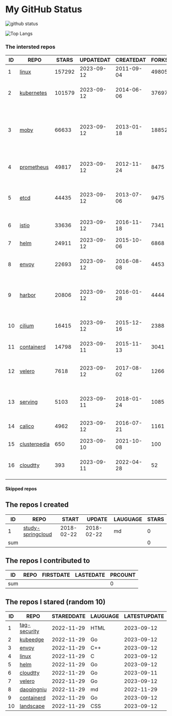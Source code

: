 # My GitHub Status

<img src="https://github-readme-stats-1.yihong0618.vercel.app/api?username=daoqingniu&show_icons=true&&&hide_title=true&count_private=true" alt="github status" />

![Top Langs](https://github-readme-stats-1.yihong0618.vercel.app/api/top-langs/?username=daoqingniu&layout=compact)

<!--START_SECTION:github_repos-->
### The intersted repos
| ID |                              REPO                               | STARS  | UPDATEDAT  | CREATEDAT  | FORKSCOUNT |                                              DESCRIPTIONS                                              |
|----|-----------------------------------------------------------------|--------|------------|------------|------------|--------------------------------------------------------------------------------------------------------|
|  1 | [linux](https://github.com/torvalds/linux)                      | 157292 | 2023-09-12 | 2011-09-04 |      49805 | Linux kernel source tree                                                                               |
|  2 | [kubernetes](https://github.com/kubernetes/kubernetes)          | 101579 | 2023-09-12 | 2014-06-06 |      37697 | Production-Grade Container Scheduling and Management                                                   |
|  3 | [moby](https://github.com/moby/moby)                            |  66633 | 2023-09-12 | 2013-01-18 |      18852 | Moby Project - a collaborative project for the container ecosystem to assemble container-based systems |
|  4 | [prometheus](https://github.com/prometheus/prometheus)          |  49817 | 2023-09-12 | 2012-11-24 |       8475 | The Prometheus monitoring system and time series database.                                             |
|  5 | [etcd](https://github.com/etcd-io/etcd)                         |  44435 | 2023-09-12 | 2013-07-06 |       9475 | Distributed reliable key-value store for the most critical data of a distributed system                |
|  6 | [istio](https://github.com/istio/istio)                         |  33636 | 2023-09-12 | 2016-11-18 |       7341 | Connect, secure, control, and observe services.                                                        |
|  7 | [helm](https://github.com/helm/helm)                            |  24911 | 2023-09-12 | 2015-10-06 |       6868 | The Kubernetes Package Manager                                                                         |
|  8 | [envoy](https://github.com/envoyproxy/envoy)                    |  22693 | 2023-09-12 | 2016-08-08 |       4453 | Cloud-native high-performance edge/middle/service proxy                                                |
|  9 | [harbor](https://github.com/goharbor/harbor)                    |  20806 | 2023-09-12 | 2016-01-28 |       4444 | An open source trusted cloud native registry project that stores, signs, and scans content.            |
| 10 | [cilium](https://github.com/cilium/cilium)                      |  16415 | 2023-09-12 | 2015-12-16 |       2388 | eBPF-based Networking, Security, and Observability                                                     |
| 11 | [containerd](https://github.com/containerd/containerd)          |  14798 | 2023-09-11 | 2015-11-13 |       3041 | An open and reliable container runtime                                                                 |
| 12 | [velero](https://github.com/vmware-tanzu/velero)                |   7618 | 2023-09-12 | 2017-08-02 |       1266 | Backup and migrate Kubernetes applications and their persistent volumes                                |
| 13 | [serving](https://github.com/knative/serving)                   |   5103 | 2023-09-11 | 2018-01-24 |       1085 | Kubernetes-based, scale-to-zero, request-driven compute                                                |
| 14 | [calico](https://github.com/projectcalico/calico)               |   4962 | 2023-09-12 | 2016-07-21 |       1161 | Cloud native networking and network security                                                           |
| 15 | [clusterpedia](https://github.com/clusterpedia-io/clusterpedia) |    650 | 2023-09-10 | 2021-10-08 |        100 | The Encyclopedia of Kubernetes clusters                                                                |
| 16 | [cloudtty](https://github.com/cloudtty/cloudtty)                |    393 | 2023-09-11 | 2022-04-28 |         52 | A Friendly Kubernetes CloudShell (Web Terminal) !                                                      |



#### Skipped repos
<!--END_SECTION:github_repos-->

<!--START_SECTION:my_github-->
## The repos I created
| ID  |                                 REPO                                 |   START    |   UPDATE   | LAUGUAGE | STARS |
|-----|----------------------------------------------------------------------|------------|------------|----------|-------|
|   1 | [study-springcloud](https://github.com/daoqingniu/study-springcloud) | 2018-02-22 | 2018-02-22 | md       |     0 |
| sum |                                                                      |            |            |          |     0 |

## The repos I contributed to
| ID  | REPO | FIRSTDATE | LASTEDATE | PRCOUNT |
|-----|------|-----------|-----------|---------|
| sum |      |           |           |       0 |

## The repos I stared (random 10)
| ID |                          REPO                          | STAREDDATE | LAUGUAGE | LATESTUPDATE |
|----|--------------------------------------------------------|------------|----------|--------------|
|  1 | [tag-security](https://github.com/cncf/tag-security)   | 2022-11-29 | HTML     | 2023-09-12   |
|  2 | [kubeedge](https://github.com/kubeedge/kubeedge)       | 2022-11-29 | Go       | 2023-09-12   |
|  3 | [envoy](https://github.com/envoyproxy/envoy)           | 2022-11-29 | C++      | 2023-09-12   |
|  4 | [linux](https://github.com/torvalds/linux)             | 2022-11-29 | C        | 2023-09-12   |
|  5 | [helm](https://github.com/helm/helm)                   | 2022-11-29 | Go       | 2023-09-12   |
|  6 | [cloudtty](https://github.com/cloudtty/cloudtty)       | 2022-11-29 | Go       | 2023-09-11   |
|  7 | [velero](https://github.com/vmware-tanzu/velero)       | 2022-11-29 | Go       | 2023-09-12   |
|  8 | [daoqingniu](https://github.com/daoqingniu/daoqingniu) | 2022-11-29 | md       | 2022-11-29   |
|  9 | [containerd](https://github.com/containerd/containerd) | 2022-11-29 | Go       | 2023-09-12   |
| 10 | [landscape](https://github.com/cncf/landscape)         | 2022-11-29 | CSS      | 2023-09-12   |

<!--END_SECTION:my_github-->

